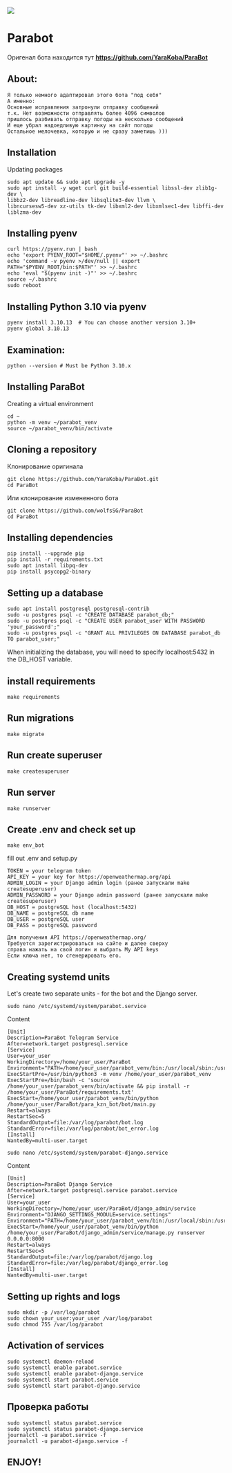 [![](https://img.shields.io/pypi/pyversions/django-admin-interface.svg?color=3776AB&logo=python&logoColor=white)](https://www.python.org/)


# Parabot
Оригенал бота находится тут <b> https://github.com/YaraKoba/ParaBot </b>

## About: 
```commandline
Я только немного адаптировал этого бота "под себя"
А именно:
Основные исправления затронули отправку сообщений
т.к. Нет возможности отправлять более 4096 символов
пришлось разбивать отправку погоды на несколько сообщений
И еще убрал надоедливую картинку на сайт погоды
Остальное мелочевка, которую и не сразу заметишь )))
```

## Installation
Updating packages
```commandline
sudo apt update && sudo apt upgrade -y
sudo apt install -y wget curl git build-essential libssl-dev zlib1g-dev \
libbz2-dev libreadline-dev libsqlite3-dev llvm \
libncursesw5-dev xz-utils tk-dev libxml2-dev libxmlsec1-dev libffi-dev liblzma-dev
```

## Installing pyenv
```commandline
curl https://pyenv.run | bash
echo 'export PYENV_ROOT="$HOME/.pyenv"' >> ~/.bashrc
echo 'command -v pyenv >/dev/null || export PATH="$PYENV_ROOT/bin:$PATH"' >> ~/.bashrc
echo 'eval "$(pyenv init -)"' >> ~/.bashrc
source ~/.bashrc
sudo reboot
```

## Installing Python 3.10 via pyenv
```commandline
pyenv install 3.10.13  # You can choose another version 3.10+
pyenv global 3.10.13
```

## Examination:
```commandline
python --version # Must be Python 3.10.x
```

## Installing ParaBot
Creating a virtual environment
```commandline
cd ~
python -m venv ~/parabot_venv
source ~/parabot_venv/bin/activate
```

## Cloning a repository
Клонирование оригинала
```commandline
git clone https://github.com/YaraKoba/ParaBot.git
cd ParaBot
```
Или клонирование измененного бота
```commandline
git clone https://github.com/wolfsSG/ParaBot
cd ParaBot
```

## Installing dependencies
```commandline
pip install --upgrade pip
pip install -r requirements.txt
sudo apt install libpq-dev
pip install psycopg2-binary
```

## Setting up a database
```commandline
sudo apt install postgresql postgresql-contrib
sudo -u postgres psql -c "CREATE DATABASE parabot_db;"
sudo -u postgres psql -c "CREATE USER parabot_user WITH PASSWORD 'your_password';"
sudo -u postgres psql -c "GRANT ALL PRIVILEGES ON DATABASE parabot_db TO parabot_user;"
```
When initializing the database, you will need to specify localhost:5432 in the DB_HOST variable.

## install requirements
```commandline
make requirements
```

## Run migrations
```commandline
make migrate
```

## Run create superuser
```commandline
make createsuperuser
```

## Run server
```commandline
make runserver
```

## Create .env and check set up
```commandline
make env_bot
```
fill out .env and setup.py
```commandline
TOKEN = your telegram token
API_KEY = your key for https://openweathermap.org/api
ADMIN_LOGIN = your Django admin login (ранее запускали make createsuperuser)
ADMIN_PASSWORD = your Django admin password (ранее запускали make createsuperuser)
DB_HOST = postgreSQL host (localhost:5432)
DB_NAME = postgreSQL db name
DB_USER = postgreSQL user
DB_PASS = postgreSQL password

Для получения API https://openweathermap.org/
Требуется зарегистрироваться на сайте и далее сверху
справа нажать на свой логин и выбрать My API keys
Если ключа нет, то сгенерировать его.
```

## Creating systemd units
Let's create two separate units - for the bot and the Django server.
```commandline
sudo nano /etc/systemd/system/parabot.service
```
Content
```commandline
[Unit]
Description=ParaBot Telegram Service
After=network.target postgresql.service
[Service]
User=your_user
WorkingDirectory=/home/your_user/ParaBot
Environment="PATH=/home/your_user/parabot_venv/bin:/usr/local/sbin:/usr/local/bin:/usr/sbin:/usr/bin:/sbin:/bin"
ExecStartPre=/usr/bin/python3 -m venv /home/your_user/parabot_venv
ExecStartPre=/bin/bash -c 'source /home/your_user/parabot_venv/bin/activate && pip install -r /home/your_user/ParaBot/requirements.txt'
ExecStart=/home/your_user/parabot_venv/bin/python /home/your_user/ParaBot/para_kzn_bot/bot/main.py
Restart=always
RestartSec=5
StandardOutput=file:/var/log/parabot/bot.log
StandardError=file:/var/log/parabot/bot_error.log
[Install]
WantedBy=multi-user.target
```

```commandline
sudo nano /etc/systemd/system/parabot-django.service
```
Content
```commandline
[Unit]
Description=ParaBot Django Service
After=network.target postgresql.service parabot.service
[Service]
User=your_user
WorkingDirectory=/home/your_user/ParaBot/django_admin/service
Environment="DJANGO_SETTINGS_MODULE=service.settings"
Environment="PATH=/home/your_user/parabot_venv/bin:/usr/local/sbin:/usr/local/bin:/usr/sbin:/usr/bin:/sbin:/bin"
ExecStart=/home/your_user/parabot_venv/bin/python /home/your_user/ParaBot/django_admin/service/manage.py runserver 0.0.0.0:8000
Restart=always
RestartSec=5
StandardOutput=file:/var/log/parabot/django.log
StandardError=file:/var/log/parabot/django_error.log
[Install]
WantedBy=multi-user.target
```

## Setting up rights and logs
```commandline
sudo mkdir -p /var/log/parabot
sudo chown your_user:your_user /var/log/parabot
sudo chmod 755 /var/log/parabot
```

## Activation of services
```commandline
sudo systemctl daemon-reload
sudo systemctl enable parabot.service
sudo systemctl enable parabot-django.service
sudo systemctl start parabot.service
sudo systemctl start parabot-django.service
```

## Проверка работы
```commandline
sudo systemctl status parabot.service
sudo systemctl status parabot-django.service
journalctl -u parabot.service -f
journalctl -u parabot-django.service -f
```

## ENJOY!
